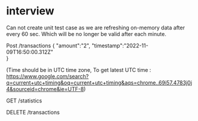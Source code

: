 # interview


Can not create unit test case as we are refreshing on-memory data after every 60 sec. Which will be no longer be valid after each minute.


Post /transactions
{
"amount":"2",
"timestamp":"2022-11-09T16:50:00.312Z"  
}

(Time should be in UTC time zone, To get latest UTC time : https://www.google.com/search?q=current+utc+timing&oq=current+utc+timing&aqs=chrome..69i57.4783j0j4&sourceid=chrome&ie=UTF-8)

GET /statistics

DELETE  /transactions

